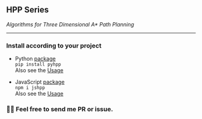 ## HPP Series
*Algorithms for Three Dimensional A\* Path Planning*
***

### Install according to your project
- Python [package](https://pypi.org/project/pyhpp/)\
`pip install pyhpp`\
Also see the [Usage](/python)

- JavaScript [package](https://www.npmjs.com/package/jshpp)\
`npm i jshpp`\
Also see the [Usage](/typescript)

### :man_technologist: Feel free to send me PR or issue.
